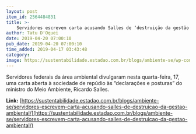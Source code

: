 ```yaml
---
layout: post
item_id: 2564484831
title: >-
    Servidores escrevem carta acusando Salles de ‘destruição da gestão ambiental’
author: Tatu D'Oquei
date: 2019-04-20 07:00:10
pub_date: 2019-04-20 07:00:10
time_added: 2019-04-17 03:43:48
category: 
image: https://sustentabilidade.estadao.com.br/blogs/ambiente-se/wp-content/uploads/sites/92/2019/04/Ricardo-Salles.jpg
---
```


Servidores federais da área ambiental divulgaram nesta quarta-feira, 17, uma carta aberta à sociedade de repúdio às “declarações e posturas” do ministro do Meio Ambiente, Ricardo Salles.

**Link:** [https://sustentabilidade.estadao.com.br/blogs/ambiente-se/servidores-escrevem-carta-acusando-salles-de-destruicao-da-gestao-ambiental/](https://sustentabilidade.estadao.com.br/blogs/ambiente-se/servidores-escrevem-carta-acusando-salles-de-destruicao-da-gestao-ambiental/)

